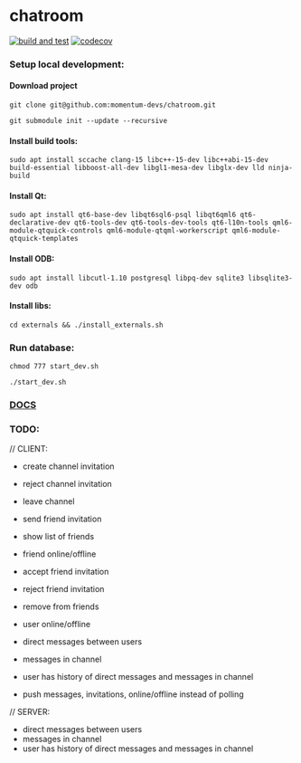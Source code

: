 # chatroom

[![build and test](https://github.com/momentum-devs/chatroom/actions/workflows/buildAndTest.yml/badge.svg?branch=main)](https://github.com/momentum-devs/chatroom/actions/workflows/buildAndTest.yml?query=branch%3Amain)
[![codecov](https://codecov.io/github/momentum-devs/chatroom/branch/main/graph/badge.svg?token=0RTV4JFH2U)](https://codecov.io/github/momentum-devs/chatroom)

### Setup local development:

#### Download project

```git clone git@github.com:momentum-devs/chatroom.git```

```git submodule init --update --recursive```

#### Install build tools:

```sudo apt install sccache clang-15 libc++-15-dev libc++abi-15-dev build-essential libboost-all-dev libgl1-mesa-dev libglx-dev lld ninja-build```

#### Install Qt:

```sudo apt install qt6-base-dev libqt6sql6-psql libqt6qml6 qt6-declarative-dev qt6-tools-dev qt6-tools-dev-tools qt6-l10n-tools qml6-module-qtquick-controls qml6-module-qtqml-workerscript qml6-module-qtquick-templates```

#### Install ODB:

```sudo apt install libcutl-1.10 postgresql libpq-dev sqlite3 libsqlite3-dev odb```

#### Install libs:

```cd externals && ./install_externals.sh```

### Run database:

```chmod 777 start_dev.sh```

```./start_dev.sh```

### [DOCS](docs/README.md)

### TODO:

// CLIENT:

* create channel invitation
* reject channel invitation
* leave channel

* send friend invitation
* show list of friends
* friend online/offline
* accept friend invitation
* reject friend invitation
* remove from friends
* user online/offline

* direct messages between users
* messages in channel
* user has history of direct messages and messages in channel
* push messages, invitations, online/offline instead of polling

// SERVER:

* direct messages between users
* messages in channel
* user has history of direct messages and messages in channel
